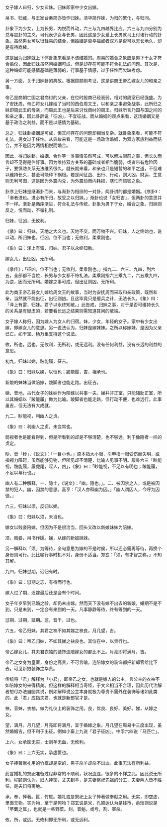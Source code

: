 
女子嫁人曰归，少女曰妹。归妹即家中少女出嫁。

帛书、归藏，与王家台秦简亦皆作归妹。清华简作妹，为归的繁化，与归同。

卦象下为少女，上为长男，内悦而外动，六三与九四越界比应。六三与九四分别为兑与震卦的主爻，可代表少女与长男，因此这是少女爱上长男就马上付诸行动的卦象。虽然男女可以很轻易的结合，但婚姻是否幸福或者双方是否可以天长地久，却是有待商榷。

这是因为归妹就上下体卦象来看是不该结婚的。周易的婚合之象应是男下于女才符合婚仪，因此归妹虽然问婚姻可成，但是却存在可能不符合礼法的问题。其次是，这种婚姻可能感情基础是薄弱的，行事基于情感，过于任性而欠缺考虑。

另一方面，关于归妹卦的典故。根据顾颉刚考证，这是讲商王帝乙嫁女儿的和亲之事。

帝乙是商朝亡国之君商纣的父亲，在位时殷商已经衰弱，相对的周室已经强盛。为了安抚周，帝乙将女儿嫁给了当时的西伯周文王，以和亲之事避免战事，此所归之妹即周武王的母亲，而周武王也是后来讨伐商纣的周王。归妹所言乃国与国之间的和亲之事，因此卦辞说「征凶」，不宜征战。而从婚姻的观点来看，这场婚姻又是基于政治之利益，而不是以感情为基础。

总之，归妹卦婚姻是可成，但其间存在的问题却相当复杂。就卦象来看，可能不符礼法，男女过于任性。从典故来看，可能这是一场政治婚姻，为双方家族利益而结合，并不是因为两情相悦而婚合。

因此，得归妹卦，婚姻、合作等一类事情虽然可成，可以解决眼前之事，但长久而言却不见得是件好事。因为维持双方关系的基础或者相当脆弱，或者带有危险因子，要慎防关系无法维系很久。就长期来看，和亲也只是短暂的和平之道，不但难以维持长久，甚至可能种下祸根。若是问征战、出行、行动，则大凶。财运、生意则无利可图，这是因为外震内兑，为外震动而内耗损，瞎忙而赔钱之象。

卦序上归妹是继渐卦而来，与渐卦为相综的一对卦，两卦讲的都是婚姻。《序卦》：「渐者进也。进必有所归，故受之以归妹。」渐卦也说「女归吉」，但两卦的意思并不一样。渐卦是循序渐进，符合礼法与传统，卦象为男下于女，婚合之象。归妹则反之，悦而动，不循礼制。

归妹，征凶，无攸利。

《彖》曰：归妹，天地之大义也。天地不交，而万物不兴。归妹，人之终始也，说以动，所归妹也。征凶，位不当也；无攸利，柔乘刚也。

《象》曰：泽上有雷，归妹。君子以永终知敝。

嫁女儿，出征凶，无所利。

《彖传》：「征凶，位不当也；无攸利，柔乘刚也。」指九二、六三、九四，到六五，全部都不当位，长男与少女都不符礼法。柔乘刚指六三乘九二，六五乘九四，为逆，因而无所利。婚嫁之事可成，但出征则凶，无所利。

此为商王帝乙将女儿嫁给周文王的故事，当时为安抚周而采取和亲政策，既然和亲，当然就不能出征，出征则凶。且这毕竟只是缓兵之计，无法长久。《象》曰：「泽上有雷，归妹。君子以永终知敝。」此告戒，归妹之事，对于是否可维持长久的关系是有疑虑的，若要看长远之结果则需知道其间的敝端。

女子嫁人称归，因为嫁人为女人的归宿。妹，少女，年轻的女子。家中有少女出嫁，即嫁女儿的意思。另一说法认为，归妹是嫁妹妹。之所以称嫁妹，是因为父亲已亡。如干宝、杨万里支持这个说法。

攸，所也，远也。无攸利，无所利，或无远利。没有任何利益，没有长远的利益的意思。

初九，归妹以娣，跛能履，征吉。

《象》曰：归妹以娣，以恒也；跛能履，吉，相承也。

新娘的妹妹当做陪嫁，跛脚者也能走路。出征吉。

娣，音地，古代女子的妹妹作为陪嫁以共事一夫。娣并非正室，只能辅助正室，所以其婚姻以「跛能履」做为比喻。跛脚者也能走路，但行动不便，也难远行。此事虽吉，但无法有大成就。

九二，眇能视，利幽人之贞。

《象》曰：利幽人之贞，未变常也。

弱视者也是能看得到，但是所看到的却是不够清楚，也不够远。利于像隐者一样的贞定。

眇，音「秒」，《说文》：「一目小也。」原本指大小眼，引申指一眼受伤而失明，或指视力障碍，虽然能够见物，但所见却不清楚，比喻人见事不明。履卦六三「眇能视，跛能履，履虎尾，咥人，凶」，《象》曰：「眇能视，不足以有明也；跛能履，不足以与行也。」

幽人有二种解释，一、隐士，《说文》：「幽，隐也。」。二、被囚禁之人，或是被囚禁的犯人。幽，囚禁的意思。高亨：「汉人亦释幽为囚。」「幽人谓囚人，今呼为囚徒。」

六三，归妹以须，反归以娣。

《象》曰：归妹以须，未当也。

嫁女以贱妾陪嫁，但因为不是很洽当，回头又改以新娘妹妹为陪嫁。

须，贱妾，帛书作嬬。娣，从嫁的新娘妹妹。

另一解释以「须」为等待，全句意思为嫁的不是时候，所以还必需再等待，再换个身份则可行。此比喻行事时机不对，身份不适当。郑玄：「须，有才智之称。」不知其解。

九四，归妹愆期，迟归有时。

《象》曰：愆期之志，有待而行也。

嫁人过了期，迟嫁最后还是会有个时间。

女子年岁早到已婚之龄，却仍未出嫁。然而天下没有嫁不出去的新娘，婚期不是不到，只是未到，一定会有来到的一天。凡事静静等待，终有等到的一天。

愆期，过期，延期。愆，音千，过也。

六五，帝乙归妹，其君之袂不如其娣之袂良，月几望，吉。

《象》曰：帝乙归妹，不如其娣之袂良也。其位在中，以贵行也。

帝乙嫁女儿，其夫君衣袖的装饰连陪嫁女的都比不上。月亮即将满月，吉。

帝乙之女身为皇室，身份之高贵，不可言喻。连陪嫁女的装饰都把新郎官给比下去，可见新娘装饰之华贵。

传统将「君」解释为「小君」，即帝乙之女，也就是嫁人的公主，言公主的衣袖不如陪嫁女的来得精美。但这样的解释相当奇怪，于文义相当不合理，因此历代注解者想尽办法自圆其说，例如解释说公主本身就极为尊贵不需外在装饰等诸如此类的。此「君」应指夫君，也就是新郎官才是。

袂，音妹，衣袖，做为礼仪上的装饰之用。良，优良、良好、美好。娣，从嫁之女。

望，满月。月几望，月亮即将满月，宜于婚嫁之象。月几望在周易中三度出现，虽然婚姻吉，但不利于出征。例如小畜上九说「君子征凶」，中孚六四说「马匹亡」。

上六，女承筐无实，士刲羊无血，无攸利。

《象》曰：上六无实，承虚筐也。

女子捧著献礼用的竹框却是空的，男子杀羊却杀不出血。此事无法有所利益。

此言婚礼的祭祀准备过程非常的不顺利，状况连连，很多的不祥之兆，因此说无所利。程颐则认为，妇人捧筐，丈夫刲羊，是夫妻祭祀先祖的分工，夫妻两人皆不胜任，是夫妇将离绝。

承，奉，捧著。筐，竹框。婚礼或是祭祀上女子捧著做奉献之用。无实，即空虚，里面无物。实为物，至于是何物？郑玄说是米，孔颖达认为是钱币，俞琰则说是「苹蘩之属」，也就是一些野菜。刲，音魁，或亏，割、宰杀。

攸，所，或远。无攸利即无所利，或无远利。